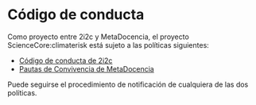 # Código de conducta

Como proyecto entre 2i2c y MetaDocencia, el proyecto ScienceCore:climaterisk está sujeto a las políticas siguientes:

- [Código de conducta de 2i2c](https://compass.2i2c.org/code-of-conduct)
- [Pautas de Convivencia de MetaDocencia](https://www.metadocencia.org/pdc)

Puede seguirse el procedimiento de notificación de cualquiera de las dos políticas.
